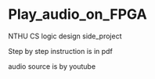 # Play_audio_on_FPGA
NTHU CS logic design side_project

Step by step instruction is in pdf 

audio source is by youtube
